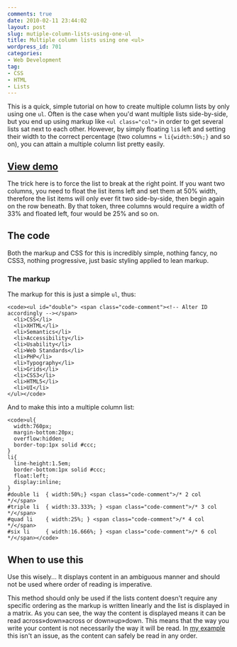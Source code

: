 ```yaml
---
comments: true
date: 2010-02-11 23:44:02
layout: post
slug: mutiple-column-lists-using-one-ul
title: Multiple column lists using one <ul>
wordpress_id: 701
categories:
- Web Development
tag:
- CSS
- HTML
- Lists
---
```


This is a quick, simple tutorial on how to create multiple column lists by only using one `ul`. Often is the case when you'd want multiple lists side-by-side, but you end up using markup like `<ul class="col">` in order to get several lists sat next to each other. However, by simply floating `li`s left and setting their width to the correct percentage (two columns = `li{width:50%;}` and so on), you can attain a multiple column list pretty easily.





## [View demo](http://csswizardry.com/demos/multiple-column-lists/)







The trick here is to force the list to break at the right point. If you want two columns, you need to float the list items left and set them at 50% width, therefore the list items will only ever fit two side-by-side, then begin again on the row beneath. By that token, three columns would require a width of 33% and floated left, four would be 25% and so on.





## The code




Both the markup and CSS for this is incredibly simple, nothing fancy, no CSS3, nothing progressive, just basic styling applied to lean markup.




### The markup




The markup for this is just a simple `ul`, thus:



    
    <code><ul id="double"> <span class="code-comment"><!-- Alter ID accordingly --></span>
      <li>CSS</li>
      <li>XHTML</li>
      <li>Semantics</li>
      <li>Accessibility</li>
      <li>Usability</li>
      <li>Web Standards</li>
      <li>PHP</li>
      <li>Typography</li>
      <li>Grids</li>
      <li>CSS3</li>
      <li>HTML5</li>
      <li>UI</li>
    </ul></code>





And to make this into a multiple column list:




    
    <code>ul{
      width:760px;
      margin-bottom:20px;
      overflow:hidden;
      border-top:1px solid #ccc;
    }
    li{
      line-height:1.5em;
      border-bottom:1px solid #ccc;
      float:left;
      display:inline;
    }
    #double li  { width:50%;} <span class="code-comment">/* 2 col */</span>
    #triple li  { width:33.333%; } <span class="code-comment">/* 3 col */</span>
    #quad li    { width:25%; } <span class="code-comment">/* 4 col */</span>
    #six li     { width:16.666%; } <span class="code-comment">/* 6 col */</span></code>





## When to use this




Use this wisely... It displays content in an ambiguous manner and should not be used where order of reading is imperative.




This method should only be used if the lists content doesn't require any specific ordering as the markup is written linearly and the list is displayed in a matrix. As you can see, the way the content is displayed means it can be read across»down»across or down»up»down. This means that the way you write your content is not necessarily the way it will be read. In [my example](/demos/multiple-column-lists/) this isn't an issue, as the content can safely be read in any order.
